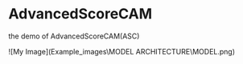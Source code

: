 # AdvancedScoreCAM
the demo of AdvancedScoreCAM(ASC)

![My Image](Example_images\MODEL ARCHITECTURE\MODEL.png)
